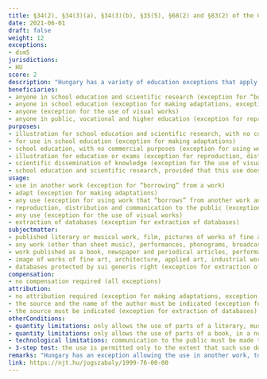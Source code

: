 ```yaml
---
title: §34(2), §34(3)(a), §34(3)(b), §35(5), §68(2) and §83(2) of the Copyright Act
date: 2021-06-01
draft: false
weight: 12
exceptions:
- dsm5
jurisdictions:
- HU
score: 2
description: "Hungary has a variety of education exceptions that apply to copyrighted works: one education and scientific research exception covering the act of “borrowing” from a work to use in another work (§34(2)); one exception covering the adaptation of a work in the course of in-person digital education or remote education (§34(4) 1st sentence); one allowing the use of works that “borrow” other parties’ works, as well as of adaptations, within the framework of in-person digital education or remote education (§34(3)(b) and §34(4) 2nd sentence); one that permits the reproduction, distribution and communication to the public of certain literary works both for in-person and remote education or examination (§35(5)); and one covering the use of visual works in the course of scientific dissemination of knowledge (§68(2)). These exceptions also apply to subject matter protected by neighbouring rights (§83(2)). In addition, there’s a specific exception covering the extraction of databases protected by the sui generis right (§83/C(2)). None of the exceptions is subject to compensation."
beneficiaries:
- anyone in school education and scientific research (exception for “borrowing” from a work, exception for extraction of databases)
- anyone in school education (exception for making adaptations, exception for using work that “borrows” from another work and exception for using adaptations)
- anyone (exception for the use of visual works)
- anyone in public, vocational and higher education (exception for reproduction, distribution and communication to the public)
purposes: 
- illustration for school education and scientific research, with no commercial purposes (exception for “borrowing” from a work)
- for use in school education (exception for making adaptations)
- school education, with no commercial purposes (exception for using work that “borrows” from another work and exception for using adaptations)
- illustration for education or exams (exception for reproduction, distribution and communication to the public)
- scientific dissemination of knowledge (exception for the use of visual works)
- school education and scientific research, provided that this use does not indirectly serve the purpose of obtaining or increasing revenue (exception for extraction of databases)
usage:
- use in another work (exception for “borrowing” from a work)
- adapt (exception for making adaptations)
- any use (exception for using work that “borrows” from another work and exception for using adaptation)
- reproduction, distribution and communication to the public (exception for reproduction, distribution and communication to the public)
- any use (exception for the use of visual works)
- extraction of databases (exception for extraction of databases)
subjectmatter:
- published literary or musical work, film, pictures of works of fine art, architecture, applied art and industrial design, photographic works, performances, phonograms, broadcasts, film fixations, press publications (exception for “borrowing” from a work)
- any work (other than sheet music), performances, phonograms, broadcasts, film fixations, press publications (exception for using work that “borrows” from another work, exception for making adaptations and exception for using adaptations)
- work published as a book, newspaper and periodical articles, performances, phonograms, broadcasts, film fixations, press publications (exception for reproduction, distribution and communication to the public)
- image of works of fine art, architecture, applied art, industrial works of design which constitute an artistic creation and photographic works (exception for the use of visual works)
- databases protected by sui generis right (exception for extraction of databases)
compensation:
- no compensation required (all exceptions)
attribution:
- no attribution required (exception for making adaptations, exception for reproduction, distribution and communication to the public)
- the source and the name of the author must be indicated (exception for “borrowing” from a work, exception for using work that “borrows” from another work, exception for using adaptation)
- the source must be indicated (exception for extraction of databases)
otherConditions: 
- quantity limitations: only allows the use of parts of a literary, musical or film work, to the extent justified by the purpose; works can however be used in their entirety when they are small entire works of such nature, as well as pictures of works of fine art, architecture, applied art and industrial design creations, and photographic works  (exception for “borrowing” from a work)
- quantity limitations: only allows the use of parts of a book, in a number necessary for the purpose; newspaper and periodical articles can however be used in their entirety (exception for reproduction, distribution and communication to the public)
- technological limitations: communication to the public must be made through a secured electronic environment, which is defined as a technical solution that prevents a work made available for retrieval from being carried out outside the scope of education and training (exception for using work that “borrows” from another work and exception for reproduction, distribution and communication to the public)
- 3-step test: the use is permitted only to the extent that such use does not prejudice the normal exploitation of the work and does not unreasonably prejudice the legitimate interests of the author, and provided that it is fair and does not pursue a purpose incompatible with the permitted use (exception for “borrowing” from a work, exception for using recipient work, exception for reproduction, distribution and communication to the public)
remarks: "Hungary has an exception allowing the use in another work, to an extent exceeding quotation (“borrowing”), of parts of a published literary or musical work or of a film, or small entire works of such nature, as well as pictures of works of fine art, architecture, applied art and industrial design creations, and photographic works, for the purposes of illustration for school education and scientific research, to the extent justified by the purpose (§34(2)). It also has an exception allowing the adaptation of a work in the course of in-person digital education or remote education (§34(4) 1st sentence). <br /> The use of a work that “borrows” from another work and the use of adaptations for the purpose of school education is permitted under another provision (§34(3)(b) and §34(4) 2nd sentence). This exception covers in-person uses in digital form on an electronic device at the place of school education and communication to the public through a secure electronic environment, provided that such uses are not made on a commercial basis. The exception does not apply to sheet music (§34(3b)), even if no licences are available in the market for such a category of works, which contradicts article 5(2) of the DSM Directive. The uses made under this exception shall be deemed to take place in the Member State in which the educational establishment is established (§34(3a)). <br /> There's an exception allowing the reproduction of parts of a work published as a book, as well as entire newspapers and periodical articles, for the purposes of school education or examination in public, vocational and higher education, in a number necessary for for the number of groups or classes of students (§35(5)). This exception allows the distribution, as well as the public communication of the copies, through the secure electronic environment of the educational establishment, to the pupils and students concerned. <br /> There's an exception allowing the use of the image of works of fine art, architecture, applied art, industrial works of design which constitute an artistic creation and photographic works in the course of scientific dissemination of knowledge (§68). <br /> There's a provision stating that, in the cases where the law allows the use of a copyrighted work without the authorization of the author, no authorization is required from the holders of neighbouring rights (§83(2)). <br /> Finally, there’s a specific exception which allows a significant part of the content of the databases protected by the sui generis right to be copied for the purpose of school education or scientific research, in a manner and to the extent appropriate for the purpose, and further provided that it does not indirectly serve the purpose of earning or increasing income. Contrary to what is mandated by Article 5 of the DSM Directive, the exception does not expressly cover the act of re-utilization (§83/C(2))."
link: https://njt.hu/jogszabaly/1999-76-00-00
---
```

